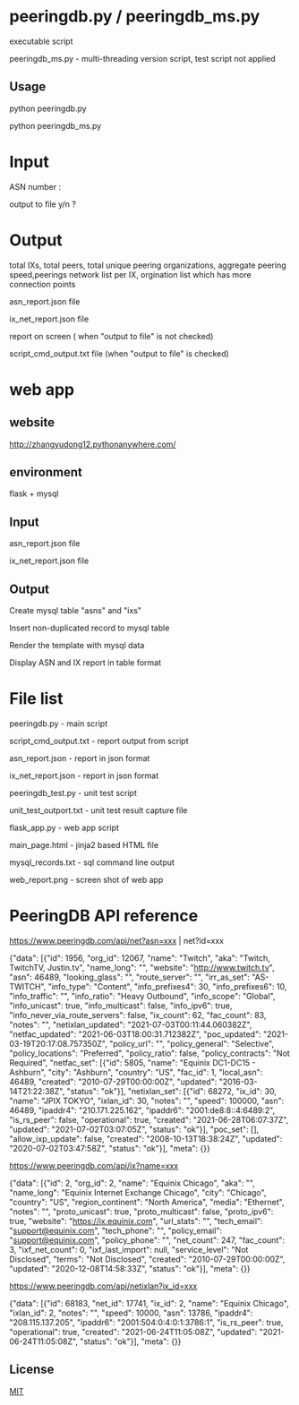 # peeringdb.py / peeringdb_ms.py

executable script

peeringdb_ms.py - multi-threading version script, test script not applied

## Usage

python peeringdb.py

python peeringdb_ms.py

# Input
ASN number :

output to file y/n ?

# Output

total IXs, total peers, total unique peering organizations, aggregate peering speed,peerings network list per IX, orgination list which has more connection points

asn_report.json file

ix_net_report.json file

report on screen ( when "output to file" is not checked)

script_cmd_output.txt file (when "output to file" is checked)


# web app

## website
http://zhangyudong12.pythonanywhere.com/

## environment 

flask + mysql

## Input
asn_report.json file

ix_net_report.json file

## Output

Create mysql table "asns" and "ixs"

Insert non-duplicated record to mysql table

Render the template with mysql data

Display ASN and IX report in table format

# File list
peeringdb.py - main script

script_cmd_output.txt - report output from script

asn_report.json - report in json format 

ix_net_report.json - report in json format 

peeringdb_test.py - unit test script

unit_test_outport.txt - unit test result capture file

flask_app.py - web app script

main_page.html - jinja2 based HTML file

mysql_records.txt - sql command line output 

web_report.png - screen shot of web app

# PeeringDB API reference
https://www.peeringdb.com/api/net?asn=xxx | net?id=xxx

{"data": [{"id": 1956, "org_id": 12067, "name": "Twitch", "aka": "Twitch, TwitchTV, Justin.tv", "name_long": "", "website": "http://www.twitch.tv", "asn": 46489, "looking_glass": "", "route_server": "", "irr_as_set": "AS-TWITCH", "info_type": "Content", "info_prefixes4": 30, "info_prefixes6": 10, "info_traffic": "", "info_ratio": "Heavy Outbound", "info_scope": "Global", "info_unicast": true, "info_multicast": false, "info_ipv6": true, "info_never_via_route_servers": false, "ix_count": 62, "fac_count": 83, "notes": "", "netixlan_updated": "2021-07-03T00:11:44.060382Z", "netfac_updated": "2021-06-03T18:00:31.712382Z", "poc_updated": "2021-03-19T20:17:08.757350Z", "policy_url": "", "policy_general": "Selective", "policy_locations": "Preferred", "policy_ratio": false, "policy_contracts": "Not Required", "netfac_set": [{"id": 5805, "name": "Equinix DC1-DC15 - Ashburn", "city": "Ashburn", "country": "US", "fac_id": 1, "local_asn": 46489, "created": "2010-07-29T00:00:00Z", "updated": "2016-03-14T21:22:38Z", "status": "ok"}], "netixlan_set": [{"id": 68272, "ix_id": 30, "name": "JPIX TOKYO", "ixlan_id": 30, "notes": "", "speed": 100000, "asn": 46489, "ipaddr4": "210.171.225.162", "ipaddr6": "2001:de8:8::4:6489:2", "is_rs_peer": false, "operational": true, "created": "2021-06-28T06:07:37Z", "updated": "2021-07-02T03:07:05Z", "status": "ok"}], "poc_set": [], "allow_ixp_update": false, "created": "2008-10-13T18:38:24Z", "updated": "2020-07-02T03:47:58Z", "status": "ok"}], "meta": {}}

https://www.peeringdb.com/api/ix?name=xxx

{"data": [{"id": 2, "org_id": 2, "name": "Equinix Chicago", "aka": "", "name_long": "Equinix Internet Exchange Chicago", "city": "Chicago", "country": "US", "region_continent": "North America", "media": "Ethernet", "notes": "", "proto_unicast": true, "proto_multicast": false, "proto_ipv6": true, "website": "https://ix.equinix.com", "url_stats": "", "tech_email": "support@equinix.com", "tech_phone": "", "policy_email": "support@equinix.com", "policy_phone": "", "net_count": 247, "fac_count": 3, "ixf_net_count": 0, "ixf_last_import": null, "service_level": "Not Disclosed", "terms": "Not Disclosed", "created": "2010-07-29T00:00:00Z", "updated": "2020-12-08T14:58:33Z", "status": "ok"}], "meta": {}}

https://www.peeringdb.com/api/netixlan?ix_id=xxx

{"data": [{"id": 68183, "net_id": 17741, "ix_id": 2, "name": "Equinix Chicago", "ixlan_id": 2, "notes": "", "speed": 10000, "asn": 13786, "ipaddr4": "208.115.137.205", "ipaddr6": "2001:504:0:4:0:1:3786:1", "is_rs_peer": true, "operational": true, "created": "2021-06-24T11:05:08Z", "updated": "2021-06-24T11:05:08Z", "status": "ok"}], "meta": {}}


## License
[MIT](https://choosealicense.com/licenses/mit/)
